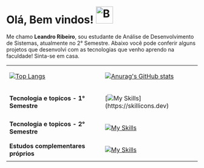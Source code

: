 <h1>Olá, Bem vindos! <img src="https://raw.githubusercontent.com/Tarikul-Islam-Anik/Animated-Fluent-Emojis/master/Emojis/Smilies/Beaming%20Face%20with%20Smiling%20Eyes.png" alt="Beaming Face with Smiling Eyes" width="45" height="45" /></h1>
<p>Me chamo <strong>Leandro Ribeiro</strong>, sou estudante de Análise de Desenvolvimento de Sistemas, atualmente no 2° Semestre. Abaixo você pode conferir alguns projetos que desenvolvi com as tecnologias que venho aprendo na faculdade! Sinta-se em casa.</p>

<table style="border: 0px solid">
<tr>
<td>

[![Top Langs](https://github-readme-stats.vercel.app/api/top-langs/?username=ReaperCord)](https://github.com/anuraghazra/github-readme-stats)
</td>
    
<td>

[![Anurag's GitHub stats](https://github-readme-stats.vercel.app/api?username=ReaperCord)](https://github.com/anuraghazra/github-readme-stats)
</td>
</tr>

<tr>
<td><strong>Tecnologia e topicos - 1° Semestre</strong></td>
<td>

[![My Skills](https://skillicons.dev/icons?i=js,html,css,php,jquery,c,)](https://skillicons.dev)
</td>
</tr>

<tr>
<td><strong>Tecnologia e topicos - 2° Semestre</strong></td>
<td>

[![My Skills](https://skillicons.dev/icons?i=typescript,react,py,mysql,postgres)](https://skillicons.dev)
</td>
</tr>

<tr>
<td><strong>Estudos complementares próprios</strong></td>
<td>

[![My Skills](https://skillicons.dev/icons?i=java,spring,git,github,redis,mongo,angular,aws)](https://skillicons.dev) 
</td>
</tr>

</table>
